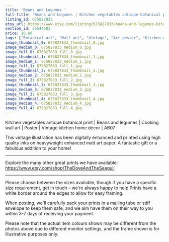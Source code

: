 ```yaml
---
title: 'Beans and Legumes '
full-title: 'Beans and Legumes | Kitchen vegetables antique botanical print | Cooking wall art | Poster | Vintage kitchen home decor | AB07'
listing_id: 675827833
etsy_url: https://www.etsy.com/listing/675827833/beans-and-legumes-kitchen-vegetables?utm_source=site&utm_medium=api&utm_campaign=api
section_id: 25544581
price: 10.60
tags: ["Botanical art", "Wall art", "Vintage", "Art poster", "Kitchen wall art", "Vegetables print", "Vegetables poster", "Home decor", "Kitchen print", "Antique botanical", "Gardening print", "Gardening wall art", "Album Benary"]
image_thumbnail_0: 675827833_thumbnail_0.jpg
image_medium_0: 675827833_medium_0.jpg
image_full_0: 675827833_full_0.jpg
image_thumbnail_1: 675827833_thumbnail_1.jpg
image_medium_1: 675827833_medium_1.jpg
image_full_1: 675827833_full_1.jpg
image_thumbnail_2: 675827833_thumbnail_2.jpg
image_medium_2: 675827833_medium_2.jpg
image_full_2: 675827833_full_2.jpg
image_thumbnail_3: 675827833_thumbnail_3.jpg
image_medium_3: 675827833_medium_3.jpg
image_full_3: 675827833_full_3.jpg
image_thumbnail_4: 675827833_thumbnail_4.jpg
image_medium_4: 675827833_medium_4.jpg
image_full_4: 675827833_full_4.jpg
---
```

Kitchen vegetables antique botanical print | Beans and legumes | Cooking wall art | Poster | Vintage kitchen home decor | AB07

This vintage illustration has been digitally enhanced and printed using high quality inks on heavyweight enhanced matt art paper. A fantastic gift or a fabulous addition to your home!
 
---

Explore the many other great prints we have available: https://www.etsy.com/shop/TheDoveAndTheSeagull

---

Please choose between the sizes available, though if you have a specific size requirement, get in touch – we&#39;re always happy to help Prints have a white border around the edges to allow for easy framing.

When posting, we&#39;ll carefully pack your prints in a mailing tube or stiff envelope to keep them safe, and we aim have them on their way to you within 3-7 days of receiving your payment.

Please note that the actual item colours shown may be different from the photos above due to different monitor settings, and the frame shown is for illustrative purposes only.
